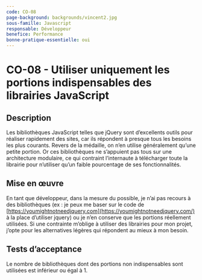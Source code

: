```yaml
---
code: CO-08
page-background: backgrounds/vincent2.jpg
sous-famille: Javascript
responsable: Développeur
benefice: Performance
bonne-pratique-essentielle: oui
---
```

# CO-08 - Utiliser uniquement les portions indispensables des librairies JavaScript

## Description

Les bibliothèques JavaScript telles que jQuery sont d’excellents outils pour réaliser rapidement des sites, car ils répondent à presque tous les besoins les plus courants. Revers de la médaille, on n’en utilise généralement qu’une petite portion. Or ces bibliothèques ne s’appuient pas tous sur une architecture modulaire, ce qui contraint l’internaute à télécharger toute la librairie pour n’utiliser qu’un faible pourcentage de ses fonctionnalités.

## Mise en œuvre

En tant que développeur, dans la mesure du possible, je n’ai pas recours à des bibliothèques (ex : je peux me baser sur le code de [https://youmightnotneedjquery.com](https://youmightnotneedjquery.com/) à la place d’utiliser jquery) ou je n’en conserve que les portions réellement utilisées.
Si une contrainte m’oblige à utiliser des librairies pour mon projet, j’opte pour les alternatives légères qui répondent au mieux à mon besoin.

## Tests d’acceptance

Le nombre de bibliothèques dont des portions non indispensables sont utilisées est inférieur ou égal à 1.
